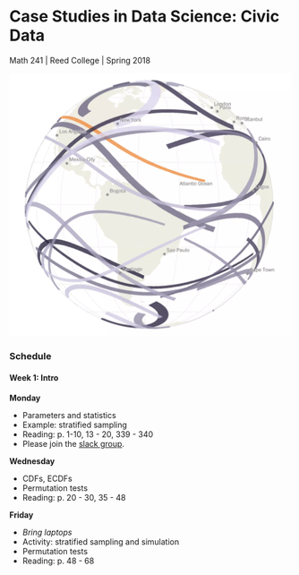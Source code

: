 # Case Studies in Data Science: Civic Data
Math 241 | Reed College | Spring 2018

![](figs/eclipse.png)

### Schedule



#### Week 1: Intro

**Monday**

- Parameters and statistics
- Example: stratified sampling
- Reading: p. 1-10, 13 - 20, 339 - 340
- Please join the [slack group](https://join.slack.com/t/mathstats/signup).

**Wednesday**

- CDFs, ECDFs
- Permutation tests
- Reading: p. 20 - 30, 35 - 48

**Friday**

- *Bring laptops*
- Activity: stratified sampling and simulation
- Permutation tests
- Reading: p. 48 - 68


<!-- notes for later: bayesian model selection -->

